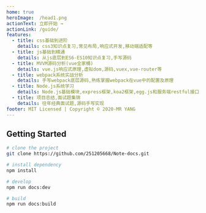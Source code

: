 ```yaml
---
home: true
heroImage:  /head1.png
actionText: 立即开始 →
actionLink: /guide/
features:
  - title: css基础到进阶
    details: css3知识点复习,常见布局,响应式开发,移动端适配等
  - title: js基础到精通
    details: 从js底层到ES6-ES10知识点复习,手写源码
  - title: MVVM源码分析(vue全家桶)
    details: vue.js响应式原理,虚拟dom,源码,vuex,vue-router等
  - title: webpack系统实战分析
    details: 手写webpack底层源码,熟练掌握webpack在vue中的配置及原理
  - title: Node.js系统学习
    details: Node.js基础模块,express框架,koa2框架,egg.js和服务端restful接口开发等
  - title: 项目总结,面试题集锦
    details: 往年经典面试题,源码手写实现
footer: MIT Licensed | Copyright © 2020-MR YANG
---
```


## Getting Started

```bash
# clone the project
git clone https://github.com/251205668/Note-docs.git

# install dependency
npm install

# develop
npm run docs:dev

# build
npm run docs:build
```
